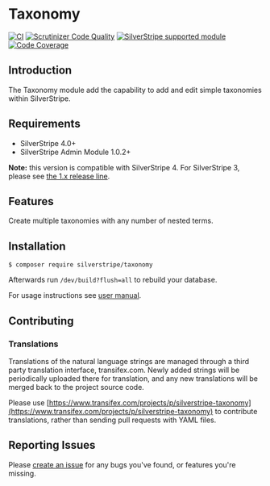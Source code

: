 # Taxonomy

[![CI](https://github.com/silverstripe/silverstripe-taxonomy/actions/workflows/ci.yml/badge.svg)](https://github.com/silverstripe/silverstripe-taxonomy/actions/workflows/ci.yml)
[![Scrutinizer Code Quality](https://img.shields.io/scrutinizer/g/silverstripe/silverstripe-taxonomy.svg)](https://scrutinizer-ci.com/g/silverstripe/silverstripe-taxonomy/?branch=master)
[![SilverStripe supported module](https://img.shields.io/badge/silverstripe-supported-0071C4.svg)](https://www.silverstripe.org/software/addons/silverstripe-commercially-supported-module-list/)
[![Code Coverage](https://img.shields.io/codecov/c/github/silverstripe/silverstripe-taxonomy.svg)](https://codecov.io/gh/silverstripe/silverstripe-taxonomy)

## Introduction

The Taxonomy module add the capability to add and edit simple taxonomies within SilverStripe.

## Requirements

 * SilverStripe 4.0+
 * SilverStripe Admin Module 1.0.2+
 
 **Note:** this version is compatible with SilverStripe 4. For SilverStripe 3, please see [the 1.x release line](https://github.com/silverstripe/silverstripe-taxonomy/tree/1.2).

## Features

Create multiple taxonomies with any number of nested terms.

## Installation

```
$ composer require silverstripe/taxonomy
```
Afterwards run `/dev/build?flush=all` to rebuild your database.

For usage instructions see [user manual](docs/en/userguide/index.md).

## Contributing

### Translations

Translations of the natural language strings are managed through a third party translation interface, transifex.com. Newly added strings will be periodically uploaded there for translation, and any new translations will be merged back to the project source code.

Please use [https://www.transifex.com/projects/p/silverstripe-taxonomy](https://www.transifex.com/projects/p/silverstripe-taxonomy) to contribute translations, rather than sending pull requests with YAML files.

## Reporting Issues

Please [create an issue](http://github.com/silverstripe/silverstripe-taxonomy/issues) for any bugs you've found, or features you're missing.
